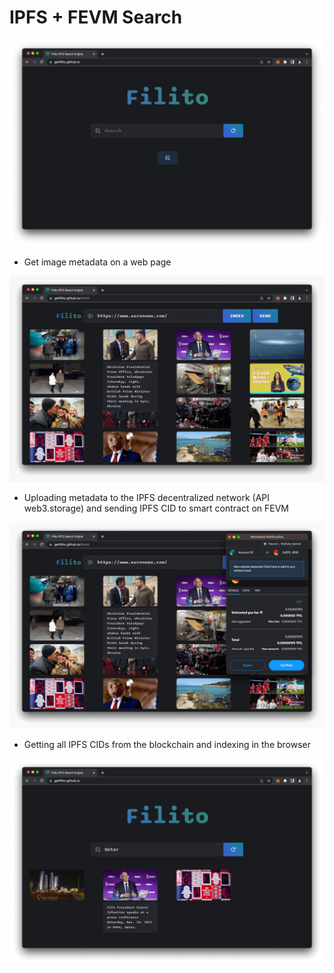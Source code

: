 # IPFS + FEVM Search

<img alt="Get image metadata on a web page" src="https://github.com/getFilito/getFilito.github.io/raw/main/public/scr/Screenshot2.png" />

- Get image metadata on a web page

<img alt="Get image metadata on a web page" src="https://github.com/getFilito/getFilito.github.io/raw/main/public/scr/Screenshot3.png" />

- Uploading metadata to the IPFS decentralized network (API web3.storage) and sending IPFS CID to smart contract on FEVM

<img alt="Get image metadata on a web page" src="https://github.com/getFilito/getFilito.github.io/raw/main/public/scr/Screenshot4.png" />

- Getting all IPFS CIDs from the blockchain and indexing in the browser

<img alt="Get image metadata on a web page" src="https://github.com/getFilito/getFilito.github.io/raw/main/public/scr/Screenshot5.png" />
